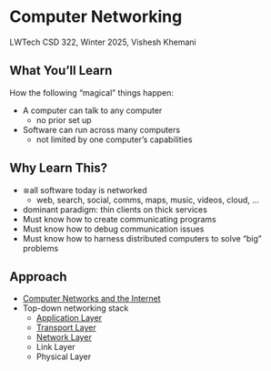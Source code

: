 # Computer Networking

LWTech CSD 322, Winter 2025, Vishesh Khemani

## What You’ll Learn

How the following “magical” things happen:
- A computer can talk to any computer
    - no prior set up
- Software can run across many computers
    - not limited by one computer’s capabilities

## Why Learn This?

- ≅all software today is networked
    - web, search, social, comms, maps, music, videos, cloud, …
- dominant paradigm: thin clients on thick services
- Must know how to create communicating programs
- Must know how to debug communication issues
- Must know how to harness distributed computers to solve “big” problems

## Approach

- [Computer Networks and the Internet](internet)
- Top-down networking stack
    - [Application Layer](app-layer)
    - [Transport Layer](transport/transport)
    - [Network Layer](network-layer)
    - Link Layer
    - Physical Layer
